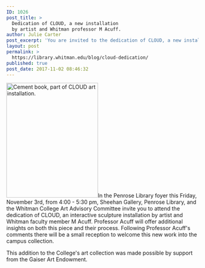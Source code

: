 ```yaml
---
ID: 1026
post_title: >
  Dedication of CLOUD, a new installation
  by artist and Whitman professor M Acuff.
author: Julie Carter
post_excerpt: 'You are invited to the dedication of CLOUD, a new installation by artist and Whitman professor Michelle D. Acuff.  Please join us on Friday, November 3rd, from 4:00 - 5:30 pm in the Penrose Library Foyer.   '
layout: post
permalink: >
  https://library.whitman.edu/blog/cloud-dedication/
published: true
post_date: 2017-11-02 08:46:32
---
```

<p style="text-align: left"><img class="size-medium wp-image-1073 alignleft" src="https://library.whitman.edu/blog/wp-content/uploads/sites/4/2017/11/CLOUD-240x300.jpg" alt="Cement book, part of CLOUD art installation." width="240" height="300" />In the Penrose Library foyer this Friday, November 3rd, from 4:00 - 5:30 pm, Sheehan Gallery, Penrose Library, and the Whitman College Art Advisory Committee invite you to attend the dedication of CLOUD, an interactive sculpture installation by artist and Whitman faculty member M Acuff. Professor Acuff will offer additional insights on both this piece and their process. <span style="font-weight: 400">Following Professor Acuff's comments there will be a small reception to welcome this new work into the campus collection.</span></p>
This addition to the College's art collection was made possible by support from the Gaiser Art Endowment.